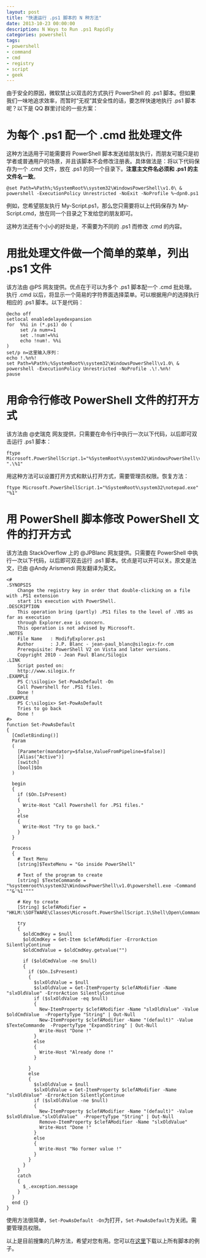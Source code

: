 ```yaml
---
layout: post
title: "快速运行 .ps1 脚本的 N 种方法"
date: 2013-10-23 00:00:00
description: N Ways to Run .ps1 Rapidly
categories: powershell
tags:
- powershell
- command
- cmd
- registry
- script
- geek
---
```

由于安全的原因，微软禁止以双击的方式执行 PowerShell 的 .ps1 脚本。但如果我们一味地追求效率，而暂时“无视”其安全性的话，要怎样快速地执行 .ps1 脚本呢？以下是 QQ 群里讨论的一些方案：

为每个 .ps1 配一个 .cmd 批处理文件
===============================
这种方法适用于可能需要将 PowerShell 脚本发送给朋友执行，而朋友可能只是初学者或普通用户的场景，并且该脚本不会修改注册表。具体做法是：将以下代码保存为一个 .cmd 文件，放在 .ps1 的同一个目录下。**注意主文件名必须和 .ps1 的主文件名一致**。

	@set Path=%Path%;%SystemRoot%\system32\WindowsPowerShell\v1.0\ & powershell -ExecutionPolicy Unrestricted -NoExit -NoProfile %~dpn0.ps1

例如，您希望朋友执行 My-Script.ps1，那么您只需要将以上代码保存为 My-Script.cmd，放在同一个目录之下发给您的朋友即可。

这种方法还有个小小的好处是，不需要为不同的 .ps1 而修改 .cmd 的内容。

用批处理文件做一个简单的菜单，列出 .ps1 文件
=======================================
<!--more-->
该方法由 @PS 网友提供。优点在于可以为多个 .ps1 脚本配一个 .cmd 批处理。执行 .cmd 以后，将显示一个简易的字符界面选择菜单。可以根据用户的选择执行相应的 .ps1 脚本。以下是代码：

	@echo off
	setlocal enabledelayedexpansion
	for  %%i in (*.ps1) do (
	     set /a num+=1
	     set .!num!=%%i
	     echo !num!. %%i
	)
	set/p n=这里输入序列：
	echo !.%n%!
	set Path=%Path%;%SystemRoot%\system32\WindowsPowerShell\v1.0\ & powershell -ExecutionPolicy Unrestricted -NoProfile .\!.%n%!
	pause

用命令行修改 PowerShell 文件的打开方式
===================================
该方法由 @史瑞克 网友提供，只需要在命令行中执行一次以下代码，以后即可双击运行 .ps1 脚本：

	ftype Microsoft.PowerShellScript.1="%SystemRoot%\system32\WindowsPowerShell\v1.0\powershell.exe" ".\%1"

用这种方法可以设置打开方式和默认打开方式，需要管理员权限。恢复方法：

	ftype Microsoft.PowerShellScript.1="%SystemRoot%\system32\notepad.exe" "%1"

用 PowerShell 脚本修改 PowerShell 文件的打开方式
=============================================
该方法由 StackOverflow 上的 @JPBlanc 网友提供。只需要在 PowerShell 中执行一次以下代码，以后即可双击运行 .ps1 脚本。优点是可以开可以关。原文是法文，已由 @Andy Arismendi 网友翻译为英文。

	<#  
	.SYNOPSIS  
	    Change the registry key in order that double-clicking on a file with .PS1 extension
	    start its execution with PowerShell.
	.DESCRIPTION
	    This operation bring (partly) .PS1 files to the level of .VBS as far as execution
	    through Explorer.exe is concern.
	    This operation is not advised by Microsoft.
	.NOTES  
	    File Name   : ModifyExplorer.ps1  
	    Author      : J.P. Blanc - jean-paul_blanc@silogix-fr.com
	    Prerequisite: PowerShell V2 on Vista and later versions.
	    Copyright 2010 - Jean Paul Blanc/Silogix    
	.LINK  
	    Script posted on:  
	    http://www.silogix.fr  
	.EXAMPLE  
	    PS C:\silogix> Set-PowAsDefault -On
	    Call Powershell for .PS1 files.
	    Done !
	.EXAMPLE    
	    PS C:\silogix> Set-PowAsDefault
	    Tries to go back  
	    Done !
	#>  
	function Set-PowAsDefault
	{
	  [CmdletBinding()]
	  Param
	  (
	    [Parameter(mandatory=$false,ValueFromPipeline=$false)]
	    [Alias("Active")]
	    [switch]
	    [bool]$On
	  )
	
	  begin 
	  {
	    if ($On.IsPresent)
	    {
	      Write-Host "Call Powershell for .PS1 files."
	    }
	    else
	    {
	      Write-Host "Try to go back."
	    }
	  }
	
	  Process 
	  {
	    # Text Menu
	    [string]$TexteMenu = "Go inside PowerShell"
	
	    # Text of the program to create
	    [string] $TexteCommande = "%systemroot%\system32\WindowsPowerShell\v1.0\powershell.exe -Command ""&'%1'"""
	
	    # Key to create
	    [String] $clefAModifier = "HKLM:\SOFTWARE\Classes\Microsoft.PowerShellScript.1\Shell\Open\Command"
	
	    try
	    {
	      $oldCmdKey = $null
	      $oldCmdKey = Get-Item $clefAModifier -ErrorAction SilentlyContinue
	      $oldCmdValue = $oldCmdKey.getvalue("")
	
	      if ($oldCmdValue -ne $null)
	      {
	        if ($On.IsPresent)
	        {
	          $slxOldValue = $null
	          $slxOldValue = Get-ItemProperty $clefAModifier -Name "slxOldValue" -ErrorAction SilentlyContinue
	          if ($slxOldValue -eq $null)
	          {
	            New-ItemProperty $clefAModifier -Name "slxOldValue" -Value $oldCmdValue  -PropertyType "String" | Out-Null
	            New-ItemProperty $clefAModifier -Name "(default)" -Value $TexteCommande  -PropertyType "ExpandString" | Out-Null
	            Write-Host "Done !"
	          }
	          else
	          {
	            Write-Host "Already done !"          
	          }
	
	        }
	        else
	        {
	          $slxOldValue = $null
	          $slxOldValue = Get-ItemProperty $clefAModifier -Name "slxOldValue" -ErrorAction SilentlyContinue 
	          if ($slxOldValue -ne $null)
	          {
	            New-ItemProperty $clefAModifier -Name "(default)" -Value $slxOldValue."slxOldValue"  -PropertyType "String" | Out-Null
	            Remove-ItemProperty $clefAModifier -Name "slxOldValue" 
	            Write-Host "Done !"
	          }
	          else
	          {
	            Write-Host "No former value !"          
	          }
	        }
	      }
	    }
	    catch
	    {
	      $_.exception.message
	    }
	  }
	  end {}
	}

使用方法很简单，`Set-PowAsDefault -On`为打开，`Set-PowAsDefault`为关闭。需要管理员权限。

以上是目前搜集的几种方法，希望对您有用。您可以在[这里](/download/2013-10-23-n-ways-to-run-ps1-rapidly.zip)下载以上所有脚本的例子。
